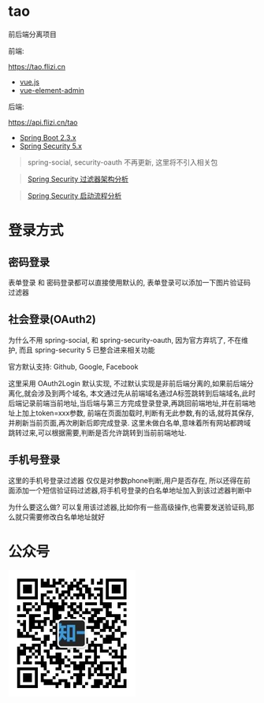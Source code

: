# tao

前后端分离项目

前端:

https://tao.flizi.cn

- [vue.js](https://github.com/vuejs/vue)
- [vue-element-admin](https://github.com/PanJiaChen/vue-element-admin)

后端:

https://api.flizi.cn/tao

- [Spring Boot 2.3.x](https://github.com/spring-projects/spring-boot)
- [Spring Security 5.x](https://github.com/spring-projects/spring-security) 


> spring-social, security-oauth 不再更新, 这里将不引入相关包

> [Spring Security 过滤器架构分析](https://github.com/taoroot/tao/blob/master/document/SpringSecurity%E8%BF%87%E6%BB%A4%E5%99%A8%E6%9E%B6%E6%9E%84.md)

> [Spring Security 启动流程分析](https://github.com/taoroot/tao/blob/master/document/SpringSecurity%E5%90%AF%E5%8A%A8%E6%B5%81%E7%A8%8B.md)

# 登录方式

## 密码登录

表单登录 和 密码登录都可以直接使用默认的, 表单登录可以添加一下图片验证码过滤器

## 社会登录(OAuth2)

为什么不用 spring-social, 和 spring-security-oauth, 因为官方弃坑了, 不在维护, 而且 spring-security 5 已整合进来相关功能

官方默认支持: Github, Google, Facebook

这里采用 OAuth2Login 默认实现, 不过默认实现是非前后端分离的,如果前后端分离化,就会涉及到两个域名, 本文通过先从前端域名通过A标签跳转到后端域名,此时后端记录前端当前地址,当后端与第三方完成登录登录,再跳回前端地址,并在前端地址上加上token=xxx参数, 前端在页面加载时,判断有无此参数,有的话,就将其保存,并刷新当前页面,再次刷新后即完成登录. 这里未做白名单,意味着所有网站都跨域跳转过来,可以根据需要,判断是否允许跳转到当前前端地址.

## 手机号登录

这里的手机号登录过滤器 仅仅是对参数phone判断,用户是否存在, 所以还得在前面添加一个短信验证码过滤器,将手机号登录的白名单地址加入到该过滤器判断中

为什么要这么做? 可以复用该过滤器,比如你有一些高级操作,也需要发送验证码,那么就只需要修改白名单地址就好

# 公众号

![公众号-知一码园](./document/zymy.jpg)
